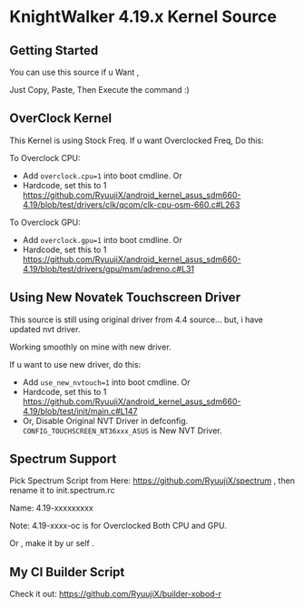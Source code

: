 KnightWalker 4.19.x Kernel Source
====================================

Getting Started
---------------
You can use this source if u Want ,

Just Copy, Paste, Then Execute the command :)


OverClock Kernel
------------------
This Kernel is using Stock Freq. If u want Overclocked Freq, Do this:

To Overclock CPU:

- Add `overclock.cpu=1` into boot cmdline. Or
- Hardcode, set this to 1 https://github.com/RyuujiX/android_kernel_asus_sdm660-4.19/blob/test/drivers/clk/qcom/clk-cpu-osm-660.c#L263

To Overclock GPU:

- Add `overclock.gpu=1` into boot cmdline. Or
- Hardcode, set this to 1 https://github.com/RyuujiX/android_kernel_asus_sdm660-4.19/blob/test/drivers/gpu/msm/adreno.c#L31


Using New Novatek Touchscreen Driver
------------------------------------
This source is still using original driver from 4.4 source... but, i have updated nvt driver.

Working smoothly on mine with new driver.

If u want to use new driver, do this:

- Add `use_new_nvtouch=1` into boot cmdline. Or
- Hardcode, set this to 1 https://github.com/RyuujiX/android_kernel_asus_sdm660-4.19/blob/test/init/main.c#L147
- Or, Disable Original NVT Driver in defconfig. `CONFIG_TOUCHSCREEN_NT36xxx_ASUS` is New NVT Driver.

Spectrum Support
----------------
Pick Spectrum Script from Here: https://github.com/RyuujiX/spectrum , then rename it to init.spectrum.rc

Name: 4.19-xxxxxxxxx

Note: 4.19-xxxx-oc is for Overclocked Both CPU and GPU.

Or , make it by ur self .

My CI Builder Script
--------------------
Check it out: https://github.com/RyuujiX/builder-xobod-r
